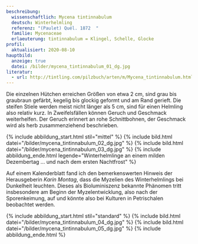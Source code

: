 ```yaml
---
beschreibung:
  wissenschaftlich: Mycena tintinnabulum
  deutsch: Winterhelmling
  referenz: "(Paulet) Quél. 1872  "
  familie: Mycenaceae
  erlaeuterung: tintinnabulum = Klingel, Schelle, Glocke
profil:
  aktualisiert: 2020-08-10
hauptbild:
  anzeige: true
  datei: /bilder/mycena_tintinnabulum_01_dg.jpg
literatur:
  - url: http://tintling.com/pilzbuch/arten/m/Mycena_tintinnabulum.html
---
```

Die einzelnen Hütchen erreichen Größen von etwa 2 cm, sind grau bis graubraun gefärbt, kegelig bis glockig geformt und am Rand gerieft. Die steifen Stiele werden meist nicht länger als 5 cm, sind für einen Helmling also relativ kurz. In Zweifelsfällen können Geruch und Geschmack weiterhelfen. Der Geruch erinnert an rohe Schnittbohnen, der Geschmack wird als herb zusammenziehend beschrieben.



{% include abbildung_start.html stil="mittel" %}
{% include bild.html datei="/bilder/mycena_tintinnabulum_02_dg.jpg" %}
{% include bild.html datei="/bilder/mycena_tintinnabulum_03_dg.jpg" %}
{% include abbildung_ende.html legende="Winterhelmlinge an einem milden Dezembertag          … und nach dem ersten Nachtfrost" %}

Auf einem Kalenderblatt fand ich den bemerkenswerten Hinweis der Herausgeberin *Karin Montag*, dass die Myzelien des Winterhelmlings bei Dunkelheit leuchten. Dieses als Bioluminiszenz bekannte Phänomen tritt insbesondere am Beginn der Myzelentwicklung, also nach der Sporenkeimung, auf und könnte also bei Kulturen in Petrischalen beobachtet werden.



{% include abbildung_start.html stil="standard" %}
{% include bild.html datei="/bilder/mycena_tintinnabulum_04_dg.jpg" %}
{% include bild.html datei="/bilder/mycena_tintinnabulum_05_dg.jpg" %}
{% include abbildung_ende.html %}